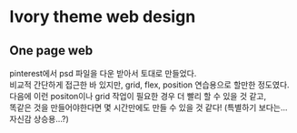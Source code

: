 # Ivory theme web design

## One page web

pinterest에서 psd 파일을 다운 받아서 토대로 만들었다.<br/> 비교적 간단하게 접근한 바 있지만, grid, flex, position 연습용으로 할만한 정도였다.<br /> 다음에 이런 positon이나 grid 작업이 필요한 경우 더 빨리 할 수 있을 것 같고,<br /> 똑같은 것을 만들어야한다면 몇 시간만에도 만들 수 있을 것 같다! (특별하기 보다는... 자신감 상승용...?)
